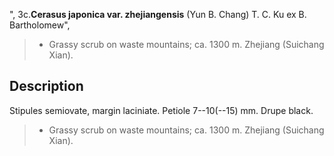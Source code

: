 ",
3c.**Cerasus japonica var. zhejiangensis** (Yun B. Chang) T. C. Ku ex B. Bartholomew",

> * Grassy scrub on waste mountains; ca. 1300 m. Zhejiang (Suichang Xian).

## Description
Stipules semiovate, margin laciniate. Petiole 7--10(--15) mm. Drupe black.

> * Grassy scrub on waste mountains; ca. 1300 m. Zhejiang (Suichang Xian).
